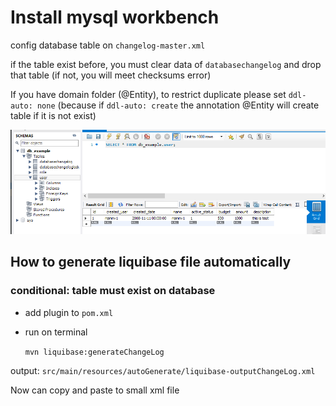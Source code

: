 # Install mysql workbench # 

config database table on `changelog-master.xml` 

if the table exist before, you must clear data of `databasechangelog` and drop that table
(if not, you will meet checksums error)

If you have domain folder (@Entity), to restrict duplicate please set `ddl-auto: none`
(because if `ddl-auto: create` the annotation @Entity will create table if it is not exist)

![img.png](img.png)



## How to generate liquibase file automatically ##
### conditional: table must exist on database ###

- add plugin to `pom.xml`

- run on terminal
  
    `mvn liquibase:generateChangeLog`
  
output: `src/main/resources/autoGenerate/liquibase-outputChangeLog.xml`

Now can copy and paste to small xml file